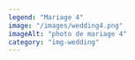 ```yaml
---
legend: "Mariage 4"
image: "/images/wedding4.png"
imageAlt: "photo de mariage 4"
category: "img-wedding"
---
```

